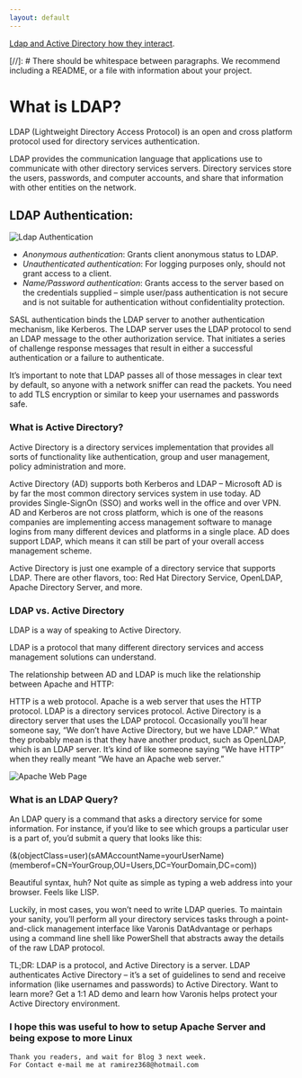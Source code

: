 ```yaml
---
layout: default
---
```



[Ldap and Active Directory how they interact](https://www.youtube.com/watch?v=QyhNaY5O468&t=1s).

[//]: #  There should be whitespace between paragraphs. We recommend including a README, or a file with information about your project.

# What is LDAP?
LDAP (Lightweight Directory Access Protocol) is an open and cross platform protocol used for directory services authentication.

LDAP provides the communication language that applications use to communicate with other directory services servers. Directory services store the users, passwords, and computer accounts, and share that information with other entities on the network.



## LDAP Authentication:
![Ldap Authentication](https://api.softwarekeep.com/media/nimbus/helpcenter/LDAP_Authentification.png)

* _Anonymous authentication_: Grants client anonymous status to LDAP.
* _Unauthenticated authentication_: For logging purposes only, should not grant access to a client.
* _Name/Password authentication_: Grants access to the server based on the credentials supplied – simple user/pass authentication is not secure and is not suitable for authentication without confidentiality protection.

SASL authentication binds the LDAP server to another authentication mechanism, like Kerberos. The LDAP server uses the LDAP protocol to send an LDAP message to the other authorization service. That initiates a series of challenge response messages that result in either a successful authentication or a failure to authenticate.

It’s important to note that LDAP passes all of those messages in clear text by default, so anyone with a network sniffer can read the packets. You need to add TLS encryption or similar to keep your usernames and passwords safe.

### What is Active Directory?
Active Directory is a directory services implementation that provides all sorts of functionality like authentication, group and user management, policy administration and more.

Active Directory (AD) supports both Kerberos and LDAP – Microsoft AD is by far the most common directory services system in use today. AD provides Single-SignOn (SSO) and works well in the office and over VPN. AD and Kerberos are not cross platform, which is one of the reasons companies are implementing access management software to manage logins from many different devices and platforms in a single place. AD does support LDAP, which means it can still be part of your overall access management scheme.

Active Directory is just one example of a directory service that supports LDAP. There are other flavors, too: Red Hat Directory Service, OpenLDAP, Apache Directory Server, and more.



### LDAP vs. Active Directory
LDAP is a way of speaking to Active Directory.

LDAP is a protocol that many different directory services and access management solutions can understand.

The relationship between AD and LDAP is much like the relationship between Apache and HTTP:

HTTP is a web protocol.
Apache is a web server that uses the HTTP protocol.
LDAP is a directory services protocol.
Active Directory is a directory server that uses the LDAP protocol.
Occasionally you’ll hear someone say, “We don’t have Active Directory, but we have LDAP.” What they probably mean is that they have another product, such as OpenLDAP, which is an LDAP server.
It’s kind of like someone saying “We have HTTP” when they really meant “We have an Apache web server.”



![Apache Web Page ](https://assets.digitalocean.com/articles/how-to-install-lamp-ubuntu-16/small_apache_default.png)

### What is an LDAP Query?
An LDAP query is a command that asks a directory service for some information. For instance, if you’d like to see which groups a particular user is a part of, you’d submit a query that looks like this:

(&(objectClass=user)(sAMAccountName=yourUserName)
(memberof=CN=YourGroup,OU=Users,DC=YourDomain,DC=com))

Beautiful syntax, huh? Not quite as simple as typing a web address into your browser. Feels like LISP.

Luckily, in most cases, you won’t need to write LDAP queries. To maintain your sanity, you’ll perform all your directory services tasks through a point-and-click management interface like Varonis DatAdvantage or perhaps using a command line shell like PowerShell that abstracts away the details of the raw LDAP protocol.

TL;DR: LDAP is a protocol, and Active Directory is a server. LDAP authenticates Active Directory – it’s a set of guidelines to send and receive information (like usernames and passwords) to Active Directory. Want to learn more? Get a 1:1 AD demo and learn how Varonis helps protect your Active Directory environment.


### I hope this was useful to how to setup Apache Server and being expose to more Linux


```
Thank you readers, and wait for Blog 3 next week.
For Contact e-mail me at ramirez368@hotmail.com

```
